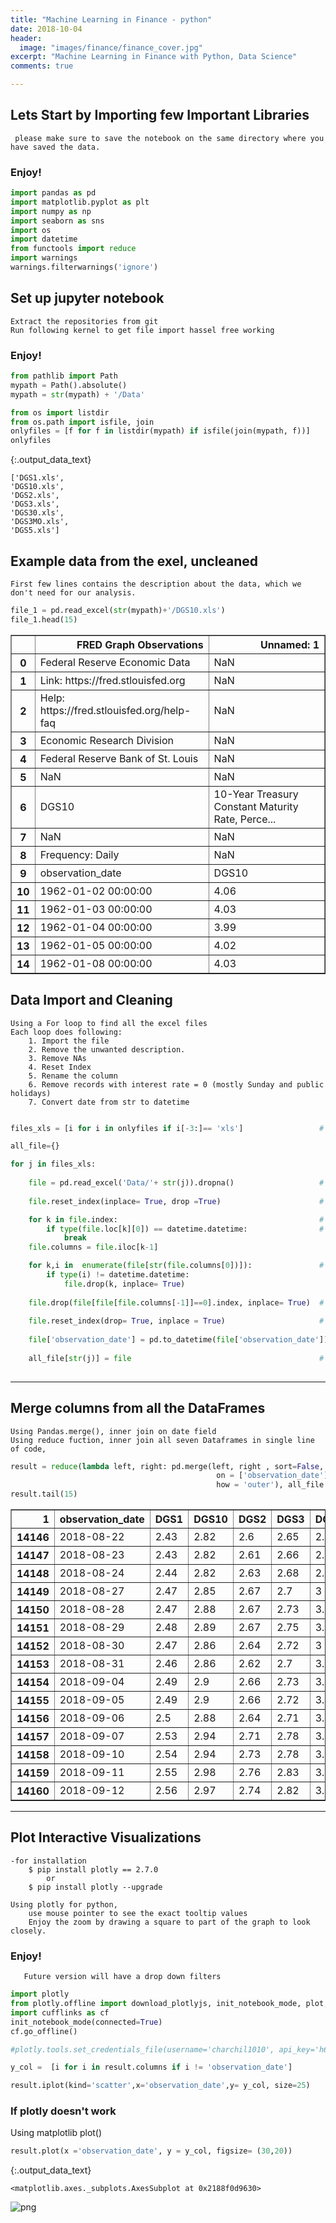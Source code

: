 ```yaml
---
title: "Machine Learning in Finance - python"
date: 2018-10-04
header:
  image: "images/finance/finance_cover.jpg"
excerpt: "Machine Learning in Finance with Python, Data Science"
comments: true

---
```

<style type = "css">
  .input_area div.highlighter-rouge {
  background-color: #f7f7f7  !important;
}

.output_stream, .output_data_text, .output_traceback_line {
  margin-left: 2% !important;
  border: none !important;
  border-radius: 4px !important;
  background-color: #fafafa !important;
  box-shadow: none !important;
}

.output_stream:before, .output_data_text:before, .output_traceback_line:before{
  content: none !important;
}
</style>
  
## Lets Start by Importing few Important Libraries
     please make sure to save the notebook on the same directory where you have saved the data. 
   ### Enjoy! 


  <div class="input_area" markdown="1">
  
```python
import pandas as pd
import matplotlib.pyplot as plt
import numpy as np
import seaborn as sns
import os
import datetime
from functools import reduce
import warnings
warnings.filterwarnings('ignore')
```

  </div>
  
## Set up jupyter notebook
    Extract the repositories from git
    Run following kernel to get file import hassel free working
   ### Enjoy!


  <div class="input_area" markdown="1">
  
```python
from pathlib import Path
mypath = Path().absolute()
mypath = str(mypath) + '/Data'

from os import listdir
from os.path import isfile, join
onlyfiles = [f for f in listdir(mypath) if isfile(join(mypath, f))]
onlyfiles
```

  </div>
  



  {:.output_data_text}
  ```
  ['DGS1.xls',
 'DGS10.xls',
 'DGS2.xls',
 'DGS3.xls',
 'DGS30.xls',
 'DGS3MO.xls',
 'DGS5.xls']
  ```
  


## Example data from the exel, uncleaned
    First few lines contains the description about the data, which we don't need for our analysis. 


  <div class="input_area" markdown="1">
  
```python
file_1 = pd.read_excel(str(mypath)+'/DGS10.xls')
file_1.head(15)
```

  </div>
  



  <div markdown="0">
  <div>
<style scoped>
    .dataframe tbody tr th:only-of-type {
        vertical-align: middle;
    }

    .dataframe tbody tr th {
        vertical-align: top;
    }

    .dataframe thead th {
        text-align: right;
    }
</style>
<table border="1" class="dataframe">
  <thead>
    <tr style="text-align: right;">
      <th></th>
      <th>FRED Graph Observations</th>
      <th>Unnamed: 1</th>
    </tr>
  </thead>
  <tbody>
    <tr>
      <th>0</th>
      <td>Federal Reserve Economic Data</td>
      <td>NaN</td>
    </tr>
    <tr>
      <th>1</th>
      <td>Link: https://fred.stlouisfed.org</td>
      <td>NaN</td>
    </tr>
    <tr>
      <th>2</th>
      <td>Help: https://fred.stlouisfed.org/help-faq</td>
      <td>NaN</td>
    </tr>
    <tr>
      <th>3</th>
      <td>Economic Research Division</td>
      <td>NaN</td>
    </tr>
    <tr>
      <th>4</th>
      <td>Federal Reserve Bank of St. Louis</td>
      <td>NaN</td>
    </tr>
    <tr>
      <th>5</th>
      <td>NaN</td>
      <td>NaN</td>
    </tr>
    <tr>
      <th>6</th>
      <td>DGS10</td>
      <td>10-Year Treasury Constant Maturity Rate, Perce...</td>
    </tr>
    <tr>
      <th>7</th>
      <td>NaN</td>
      <td>NaN</td>
    </tr>
    <tr>
      <th>8</th>
      <td>Frequency: Daily</td>
      <td>NaN</td>
    </tr>
    <tr>
      <th>9</th>
      <td>observation_date</td>
      <td>DGS10</td>
    </tr>
    <tr>
      <th>10</th>
      <td>1962-01-02 00:00:00</td>
      <td>4.06</td>
    </tr>
    <tr>
      <th>11</th>
      <td>1962-01-03 00:00:00</td>
      <td>4.03</td>
    </tr>
    <tr>
      <th>12</th>
      <td>1962-01-04 00:00:00</td>
      <td>3.99</td>
    </tr>
    <tr>
      <th>13</th>
      <td>1962-01-05 00:00:00</td>
      <td>4.02</td>
    </tr>
    <tr>
      <th>14</th>
      <td>1962-01-08 00:00:00</td>
      <td>4.03</td>
    </tr>
  </tbody>
</table>
</div>
  </div>
  


## Data Import and Cleaning
    
    Using a For loop to find all the excel files
    Each loop does following:
        1. Import the file
        2. Remove the unwanted description.
        3. Remove NAs
        4. Reset Index
        5. Rename the column
        6. Remove records with interest rate = 0 (mostly Sunday and public holidays)
        7. Convert date from str to datetime



  <div class="input_area" markdown="1">
  
```python

files_xls = [i for i in onlyfiles if i[-3:]== 'xls']                 # import only xls

all_file={}

for j in files_xls:
    
    file = pd.read_excel('Data/'+ str(j)).dropna()                   # import excel file, removed rows with Nan
    
    file.reset_index(inplace= True, drop =True)                      # reset index

    for k in file.index:                                             # To rename the columns, for loop will search for datetime 
        if type(file.loc[k][0]) == datetime.datetime:                # untill finds a datetime and rename the column 
            break
    file.columns = file.iloc[k-1]

    for k,i in  enumerate(file[str(file.columns[0])]):               # Data cleaning for bad datetime
        if type(i) != datetime.datetime:
            file.drop(k, inplace= True)
            
    file.drop(file[file[file.columns[-1]]==0].index, inplace= True)  # Drop all rows with interest rate 0, mainly weekends
    
    file.reset_index(drop= True, inplace = True)                     # Reset Index
    
    file['observation_date'] = pd.to_datetime(file['observation_date'])
    
    all_file[str(j)] = file                                          # Save clean DataFrame in the empty dictionary
    
```

  </div>
  
---
## Merge columns from all the DataFrames
    
    Using Pandas.merge(), inner join on date field 
    Using reduce fuction, inner join all seven Dataframes in single line of code, 


  <div class="input_area" markdown="1">
  
```python
result = reduce(lambda left, right: pd.merge(left, right , sort=False,
                                              on = ['observation_date'], 
                                              how = 'outer'), all_file.values())
result.tail(15)
```

  </div>
  



  <div markdown="0">
  <div>
<style scoped>
    .dataframe tbody tr th:only-of-type {
        vertical-align: middle;
    }

    .dataframe tbody tr th {
        vertical-align: top;
    }

    .dataframe thead th {
        text-align: right;
    }
</style>
<table border="1" class="dataframe">
  <thead>
    <tr style="text-align: right;">
      <th>1</th>
      <th>observation_date</th>
      <th>DGS1</th>
      <th>DGS10</th>
      <th>DGS2</th>
      <th>DGS3</th>
      <th>DGS30</th>
      <th>DGS3MO</th>
      <th>DGS5</th>
    </tr>
  </thead>
  <tbody>
    <tr>
      <th>14146</th>
      <td>2018-08-22</td>
      <td>2.43</td>
      <td>2.82</td>
      <td>2.6</td>
      <td>2.65</td>
      <td>2.99</td>
      <td>2.09</td>
      <td>2.7</td>
    </tr>
    <tr>
      <th>14147</th>
      <td>2018-08-23</td>
      <td>2.43</td>
      <td>2.82</td>
      <td>2.61</td>
      <td>2.66</td>
      <td>2.97</td>
      <td>2.08</td>
      <td>2.72</td>
    </tr>
    <tr>
      <th>14148</th>
      <td>2018-08-24</td>
      <td>2.44</td>
      <td>2.82</td>
      <td>2.63</td>
      <td>2.68</td>
      <td>2.97</td>
      <td>2.09</td>
      <td>2.72</td>
    </tr>
    <tr>
      <th>14149</th>
      <td>2018-08-27</td>
      <td>2.47</td>
      <td>2.85</td>
      <td>2.67</td>
      <td>2.7</td>
      <td>3</td>
      <td>2.12</td>
      <td>2.74</td>
    </tr>
    <tr>
      <th>14150</th>
      <td>2018-08-28</td>
      <td>2.47</td>
      <td>2.88</td>
      <td>2.67</td>
      <td>2.73</td>
      <td>3.03</td>
      <td>2.13</td>
      <td>2.77</td>
    </tr>
    <tr>
      <th>14151</th>
      <td>2018-08-29</td>
      <td>2.48</td>
      <td>2.89</td>
      <td>2.67</td>
      <td>2.75</td>
      <td>3.02</td>
      <td>2.13</td>
      <td>2.78</td>
    </tr>
    <tr>
      <th>14152</th>
      <td>2018-08-30</td>
      <td>2.47</td>
      <td>2.86</td>
      <td>2.64</td>
      <td>2.72</td>
      <td>3</td>
      <td>2.11</td>
      <td>2.75</td>
    </tr>
    <tr>
      <th>14153</th>
      <td>2018-08-31</td>
      <td>2.46</td>
      <td>2.86</td>
      <td>2.62</td>
      <td>2.7</td>
      <td>3.02</td>
      <td>2.11</td>
      <td>2.74</td>
    </tr>
    <tr>
      <th>14154</th>
      <td>2018-09-04</td>
      <td>2.49</td>
      <td>2.9</td>
      <td>2.66</td>
      <td>2.73</td>
      <td>3.07</td>
      <td>2.13</td>
      <td>2.78</td>
    </tr>
    <tr>
      <th>14155</th>
      <td>2018-09-05</td>
      <td>2.49</td>
      <td>2.9</td>
      <td>2.66</td>
      <td>2.72</td>
      <td>3.08</td>
      <td>2.14</td>
      <td>2.77</td>
    </tr>
    <tr>
      <th>14156</th>
      <td>2018-09-06</td>
      <td>2.5</td>
      <td>2.88</td>
      <td>2.64</td>
      <td>2.71</td>
      <td>3.06</td>
      <td>2.13</td>
      <td>2.76</td>
    </tr>
    <tr>
      <th>14157</th>
      <td>2018-09-07</td>
      <td>2.53</td>
      <td>2.94</td>
      <td>2.71</td>
      <td>2.78</td>
      <td>3.11</td>
      <td>2.14</td>
      <td>2.82</td>
    </tr>
    <tr>
      <th>14158</th>
      <td>2018-09-10</td>
      <td>2.54</td>
      <td>2.94</td>
      <td>2.73</td>
      <td>2.78</td>
      <td>3.09</td>
      <td>2.14</td>
      <td>2.83</td>
    </tr>
    <tr>
      <th>14159</th>
      <td>2018-09-11</td>
      <td>2.55</td>
      <td>2.98</td>
      <td>2.76</td>
      <td>2.83</td>
      <td>3.13</td>
      <td>2.15</td>
      <td>2.87</td>
    </tr>
    <tr>
      <th>14160</th>
      <td>2018-09-12</td>
      <td>2.56</td>
      <td>2.97</td>
      <td>2.74</td>
      <td>2.82</td>
      <td>3.11</td>
      <td>2.16</td>
      <td>2.87</td>
    </tr>
  </tbody>
</table>
</div>
  </div>
  


---
## Plot Interactive Visualizations
    
    -for installation
        $ pip install plotly == 2.7.0 
            or
        $ pip install plotly --upgrade
        
    Using plotly for python,
        use mouse pointer to see the exact tooltip values
        Enjoy the zoom by drawing a square to part of the graph to look closely. 
        
   ### Enjoy!
   
       Future version will have a drop down filters
    


  <div class="input_area" markdown="1">
  
```python
import plotly
from plotly.offline import download_plotlyjs, init_notebook_mode, plot, iplot
import cufflinks as cf
init_notebook_mode(connected=True)
cf.go_offline()

#plotly.tools.set_credentials_file(username='charchil1010', api_key='h6iK0B8bluU0nNJ1oZti')

y_col =  [i for i in result.columns if i != 'observation_date']

result.iplot(kind='scatter',x='observation_date',y= y_col, size=25)
```
  

### If plotly doesn't work
 Using matplotlib plot()


  <div class="input_area" markdown="1">
  
```python
result.plot(x ='observation_date', y = y_col, figsize= (30,20))
```

  </div>
  



  {:.output_data_text}
  ```
  <matplotlib.axes._subplots.AxesSubplot at 0x2188f0d9630>
  ```
  



![png](/Inital_setup_files/Inital_setup_13_1.png)



  <div class="input_area" markdown="1">
  
```python

```

  </div>
  